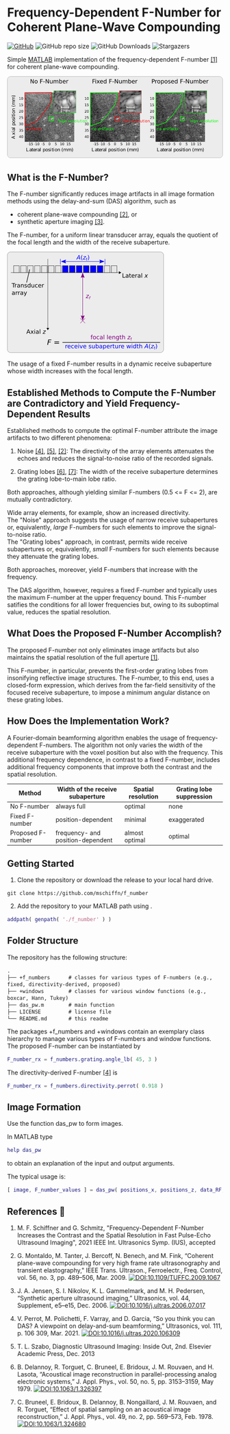 # Frequency-Dependent F-Number for Coherent Plane-Wave Compounding

<!-- shields -->
[![GitHub][license-shield]][license-url]
![GitHub repo size][size-shield]
![GitHub Downloads][downloads-shield]
![Stargazers][stars-shield]

[license-shield]: https://img.shields.io/github/license/mschiffn/f_number
[license-url]: https://github.com/mschiffn/f_number/COPYING
[size-shield]: https://img.shields.io/github/repo-size/mschiffn/f_number
[downloads-shield]: https://img.shields.io/github/downloads/mschiffn/f_number/total
[stars-shield]: https://img.shields.io/github/stars/mschiffn/f_number.svg

Simple [MATLAB](https://mathworks.com/products/matlab.html) implementation of
the frequency-dependent F-number
[[1]](#SchiffnerIUS2021) for
coherent plane-wave compounding.

![CIRS040](./figures/f_number_effect.png)

## What is the F-Number?

The F-number significantly reduces
image artifacts in
all image formation methods using
the delay-and-sum (DAS) algorithm, such as

- coherent plane-wave compounding [[2]](#MontaldoITUFFC2009), or
- synthetic aperture imaging [[3]](#JensenUlt2006).

The F-number, for
a uniform linear transducer array, equals
the quotient of
the focal length and
the width of
the receive subaperture.

![F-number](./figures/f_number_definition.png)

The usage of
a fixed F-number results in
a dynamic receive subaperture whose
width increases with
the focal length.

## Established Methods to Compute the F-Number are Contradictory and Yield Frequency-Dependent Results

Established methods to compute
the optimal F-number attribute
the image artifacts to
two different phenomena:

1. Noise [[4]](#PerrotUlt2021), [[5]](#Szabo2013), [[2]](#MontaldoITUFFC2009):
The directivity of
the array elements attenuates
the echoes and reduces
the signal-to-noise ratio of
the recorded signals.

2. Grating lobes [[6]](#DelannoyJAP1979), [[7]](#BruneelJAP1978):
The width of
the receive subaperture determines
the grating lobe-to-main lobe ratio.

Both approaches, although yielding
similar F-numbers (0.5 <= F <= 2), are
mutually contradictory.

Wide array elements, for example, show
an increased directivity.<br>
The "Noise" approach suggests
the usage of
narrow receive subapertures or, equivalently,
*large* F-numbers for
such elements to improve
the signal-to-noise ratio.<br>
The "Grating lobes" approach, in contrast, permits
wide receive subapertures or, equivalently,
*small* F-numbers for
such elements because they attenuate
the grating lobes.

Both approaches, moreover, yield
F-numbers that increase with
the frequency.

The DAS algorithm, however, requires
a fixed F-number and typically uses
the maximum F-number at
the upper frequency bound.
This F-number satifies
the conditions for
all lower frequencies but, owing to
its suboptimal value, reduces
the spatial resolution.

## What Does the Proposed F-Number Accomplish?

The proposed F-number not only eliminates
image artifacts but also maintains
the spatial resolution of
the full aperture
[[1]](#proc:SchiffnerIUS2021).

This F-number, in particular, prevents
the first-order grating lobes from insonifying
reflective image structures.
The F-number, to
this end, uses
a closed-form expression, which derives from
the far-field sensitivity of
the focused receive subaperture, to impose
a minimum angular distance on
these grating lobes.

## How Does the Implementation Work?

A Fourier-domain beamforming algorithm enables
the usage of
frequency-dependent F-numbers.
The algorithm not only varies
the width of
the receive subaperture with
the voxel position but also with
the frequency.
This additional frequency dependence, in contrast to
a fixed F-number, includes
additional frequency components that improve both
the contrast and
the spatial resolution.

| Method            | Width of the receive subaperture  | Spatial resolution | Grating lobe suppression |
| ----------------- | --------------------------------- | ------------------ | ------------------------ |
| No F-number       | always full                       | optimal            | none                     |
| Fixed F-number    | position-dependent                | minimal            | exaggerated              |
| Proposed F-number | frequency- and position-dependent | almost optimal     | optimal                  |

## Getting Started

1. Clone the repository or download the release to your local hard drive.

```
git clone https://github.com/mschiffn/f_number
```

2. Add the repository to your MATLAB path using .

```matlab
addpath( genpath( './f_number' ) )
```

## Folder Structure

The repository has the following structure:

    .
    ├── +f_numbers      # classes for various types of F-numbers (e.g., fixed, directivity-derived, proposed)
    ├── +windows        # classes for various window functions (e.g., boxcar, Hann, Tukey)
    ├── das_pw.m        # main function
    ├── LICENSE         # license file
    └── README.md       # this readme

The packages +f_numbers and +windows contain an exemplary class hierarchy to manage various types of F-numbers and window functions.
The proposed F-number can be instantiated by

```matlab
F_number_rx = f_numbers.grating.angle_lb( 45, 3 )
```

The directivity-derived F-number
[[4]](#PerrotUlt2021) is

```matlab
F_number_rx = f_numbers.directivity.perrot( 0.918 )
```

## Image Formation

Use the function das_pw to form images.

In MATLAB type
```matlab
help das_pw
```

to obtain an explanation of the input and output arguments.

The typical usage is:

```matlab
[ image, F_number_values ] = das_pw( positions_x, positions_z, data_RF, f_s, e_theta, element_width, element_pitch, ( 1 - N_elements ) / 2, [ f_lb, f_ub ], c_ref, N_samples_shift, window, F_number);
```

## References :notebook:

1. <a name="SchiffnerIUS2021"></a>
M. F. Schiffner and G. Schmitz, "Frequency-Dependent F-Number Increases the Contrast and the Spatial Resolution in Fast Pulse-Echo Ultrasound Imaging", 2021 IEEE Int. Ultrasonics Symp. (IUS), accepted

2. <a name="MontaldoITUFFC2009"></a>
G. Montaldo, M. Tanter, J. Bercoff, N. Benech, and M. Fink,
“Coherent plane-wave compounding for very high frame rate ultrasonography and transient elastography,"
IEEE Trans. Ultrason., Ferroelectr., Freq. Control, vol. 56, no. 3, pp. 489–506, Mar. 2009.
[![DOI:10.1109/TUFFC.2009.1067](https://img.shields.io/badge/DOI-10.1109%2FTUFFC.2009.1067-blue)](http://dx.doi.org/10.1109/TUFFC.2009.1067)

3. <a name="JensenUlt2006"></a>
J. A. Jensen, S. I. Nikolov, K. L. Gammelmark, and M. H. Pedersen,
“Synthetic aperture ultrasound imaging,” Ultrasonics, vol. 44, Supplement, e5–e15, Dec. 2006.
[![DOI:10.1016/j.ultras.2006.07.017](https://img.shields.io/badge/DOI-10.1016%2Fj.ultras.2006.07.017-blue)](http://dx.doi.org/10.1016/j.ultras.2006.07.017)

4. <a name="PerrotUlt2021"></a>
V. Perrot, M. Polichetti, F. Varray, and D. Garcia,
“So you think you can DAS? A viewpoint on delay-and-sum beamforming,”
Ultrasonics, vol. 111, p. 106 309, Mar. 2021.
[![DOI:10.1016/j.ultras.2020.106309](https://img.shields.io/badge/DOI-10.1016%2Fj.ultras.2020.106309-blue)](http://dx.doi.org/10.1016/j.ultras.2020.106309)

5. <a name="Szabo2013"></a>
T. L. Szabo, Diagnostic Ultrasound Imaging: Inside Out, 2nd. Elsevier Academic Press, Dec. 2013

6. <a name="DelannoyJAP1979"></a>
B. Delannoy, R. Torguet, C. Bruneel, E. Bridoux, J. M. Rouvaen, and H. Lasota,
“Acoustical image reconstruction in parallel-processing analog electronic systems,”
J. Appl. Phys., vol. 50, no. 5, pp. 3153–3159, May 1979.
[![DOI:10.1063/1.326397](https://img.shields.io/badge/DOI-10.1063%2F1.326397-blue)](http://dx.doi.org/10.1063/1.326397)

7. <a name="BruneelJAP1978"></a>
C. Bruneel, E. Bridoux, B. Delannoy, B. Nongaillard, J. M. Rouvaen, and R. Torguet,
“Effect of spatial sampling on an acoustical image reconstruction,”
J. Appl. Phys., vol. 49, no. 2, pp. 569–573, Feb. 1978.
[![DOI:10.1063/1.324680](https://img.shields.io/badge/DOI-10.1063%2F1.324680-blue)](http://dx.doi.org/10.1063/1.324680)
